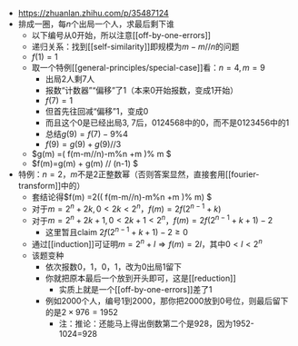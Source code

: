 - https://zhuanlan.zhihu.com/p/35487124
- 排成一圈，每$n$个出局一个人，求最后剩下谁
  - 以下编号从0开始，所以注意[[off-by-one-errors]]
  - 递归关系：找到[[self-similarity]]即规模为$m-m//n$的问题
  - $f(1)=1$
  - 取一个特例[[general-principles/special-case]]看：$n=4,m=9$
    - 出局2人剩7人
    - 报数“计数器”“偏移”了1（本来0开始报数，变成1开始）
    - $f(7)=1$
    - 但首先往回减“偏移”1，变成0
    - 而且这个0是已经出局3, 7后，0124568中的0，而不是0123456中的1
    - 总结$g(9)=f(7)-9\%4$
    - $f(9)=g(9)+g(9)//3$
  - $g(m) =( f(m-m//n)-m\%n +m )\% m $
  - $f(m)=g(m) + g(m) // (n-1) $
- 特例：$n=2$，$m$不是2正整数幂（否则答案显然，直接套用[[fourier-transform]]中的）
  - 套结论得$f(m) =2(( f(m-m//n)-m\%n +m )\% m) $
  - 对于$m=2^n+2k,0<2k<2^n$，$f(m)=2f(2^{n-1}+k)$
  - 对于$m=2^n+2k+1,0<2k+1<2^n$，$f(m)=2f(2^{n-1}+k+1)-2$
    - 这里暂且claim $2f(2^{n-1}+k+1)-2\ge 0$
  - 通过[[induction]]可证明$m=2^n+l\Rightarrow f(m)=2l$，其中$0<l<2^n$
  - 该题变种
    - 依次报数0，1，0，1，改为0出局1留下
    - 你就把原本最后一个放到开头即可，这是[[reduction]]
      - 实质上就是一个[[off-by-one-errors]]差了1
    - 例如2000个人，编号1到2000，那你把2000放到0号位，则最后留下的是$2\times 976=1952$
      - 注：推论：还能马上得出倒数第二个是928，因为1952-1024=928